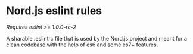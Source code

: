 # Nord.js eslint rules

*Requires eslint >= 1.0.0-rc-2*

A sharable .eslintrc file that is used by the Nord.js project and meant for a clean
codebase with the help of es6 and some es7+ features.

